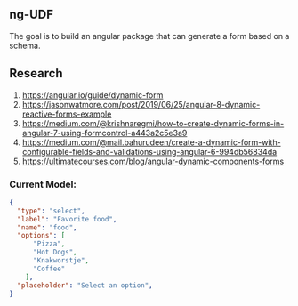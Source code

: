 ## ng-UDF

The goal is to build an angular package that can generate a form based on a schema.

## Research

1. https://angular.io/guide/dynamic-form
2. https://jasonwatmore.com/post/2019/06/25/angular-8-dynamic-reactive-forms-example
3. https://medium.com/@krishnaregmi/how-to-create-dynamic-forms-in-angular-7-using-formcontrol-a443a2c5e3a9
4. https://medium.com/@mail.bahurudeen/create-a-dynamic-form-with-configurable-fields-and-validations-using-angular-6-994db56834da
5. https://ultimatecourses.com/blog/angular-dynamic-components-forms


### Current Model:
```json
{
  "type": "select",
  "label": "Favorite food",
  "name": "food",
  "options": [
      "Pizza", 
      "Hot Dogs", 
      "Knakworstje", 
      "Coffee"
    ],
  "placeholder": "Select an option",
}

```
